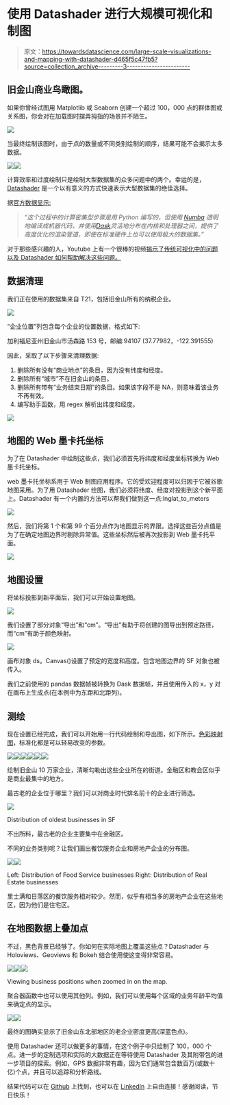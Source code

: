 # 使用 Datashader 进行大规模可视化和制图

> 原文：<https://towardsdatascience.com/large-scale-visualizations-and-mapping-with-datashader-d465f5c47fb5?source=collection_archive---------3----------------------->

## 旧金山商业鸟瞰图。

如果你曾经试图用 Matplotlib 或 Seaborn 创建一个超过 100，000 点的群体图或关系图，你会对在加载图时摆弄拇指的场景并不陌生。

![](img/67ab985a66584c4e268c42bf38fbc4ec.png)

当最终绘制该图时，由于点的数量或不同类别绘制的顺序，结果可能不会揭示太多数据。

![](img/2ede9926c0c860c5fc7fcc738b1dab32.png)![](img/fae3d3716a3834bad3b741999a504a42.png)

计算效率和过度绘制只是绘制大型数据集的众多问题中的两个。幸运的是， [Datashader](https://github.com/pyviz/datashader) 是一个以有意义的方式快速表示大型数据集的绝佳选择。

据[官方数据显示:](http://datashader.org/)

> *“这个过程中的计算密集型步骤是用 Python 编写的，但使用* [*Numba*](http://numba.pydata.org/) *透明地编译成机器代码，并使用*[*Dask*](http://dask.pydata.org/)*灵活地分布在内核和处理器之间，提供了高度优化的渲染管道，即使在标准硬件上也可以使用极大的数据集。”*

对于那些感兴趣的人，Youtube 上有一个很棒的视频[揭示了传统可视化中的问题以及 Datashader 如何帮助解决这些问题。](https://www.youtube.com/watch?v=fB3cUrwxMVY)

## 数据清理

我们正在使用的数据集来自 T21，包括旧金山所有的纳税企业。

![](img/5f01b11c4fc2b228e23a1ebc49643643.png)

“企业位置”列包含每个企业的位置数据，格式如下:

加利福尼亚州旧金山市汤森路 153 号，邮编:94107 (37.77982，-122.391555)

因此，采取了以下步骤来清理数据:

1.  删除所有没有“商业地点”的条目，因为没有纬度和经度。
2.  删除所有“城市”不在旧金山的条目。
3.  删除所有带有“业务结束日期”的条目。如果该字段不是 NA，则意味着该业务不再有效。
4.  编写助手函数，用 regex 解析出纬度和经度。

![](img/ecca571d2fb0913f63fda896625462f5.png)

## 地图的 Web 墨卡托坐标

为了在 Datashader 中绘制这些点，我们必须首先将纬度和经度坐标转换为 Web 墨卡托坐标。

web 墨卡托坐标系用于 Web 制图应用程序。它的受欢迎程度可以归因于它被谷歌地图采用。为了用 Datashader 绘图，我们必须将纬度、经度对投影到这个新平面上。Datashader 有一个内置的方法可以帮我们做到这一点:lnglat_to_meters

![](img/e1807bed7fccc894af03f18ca46982a8.png)

然后，我们将第 1 个和第 99 个百分点作为地图显示的界限。选择这些百分点值是为了在确定地图边界时剔除异常值。这些坐标然后被再次投影到 Web 墨卡托平面。

![](img/9ec6edc7cb3ce0e673f0878178e2758e.png)

## 地图设置

将坐标投影到新平面后，我们可以开始设置地图。

![](img/b1f4ea432aa1e04db6b128bcd6e6a94c.png)

我们设置了部分对象“导出”和“cm”。“导出”有助于将创建的图导出到预定路径，而“cm”有助于颜色映射。

![](img/a045a15dd5db1016b51c88636855cee4.png)

画布对象 ds。Canvas()设置了预定的宽度和高度。包含地图边界的 SF 对象也被传入。

我们之前使用的 pandas 数据帧被转换为 Dask 数据帧，并且使用传入的 x，y 对在画布上生成点(在本例中为东距和北距列)。

## 测绘

现在设置已经完成，我们可以开始用一行代码绘制和导出图，如下所示。[色彩映射图](https://gist.github.com/jcrist/a9dfc6e8f8bce3b4ae30)，标准化都是可以轻易改变的参数。

![](img/f4b592335b5a8397494853b75d4b70cb.png)![](img/5d6df079cb188b04829709c2d3e73448.png)![](img/112f086203ed99bf9cc7e5067db512e4.png)![](img/d0082690e1573f9d088feadc14e17f3e.png)![](img/1464ef07c607f7a69e31b934727e9e20.png)![](img/6a086608890ca0ae3ac4ceb5ff39cb79.png)

绘制旧金山 10 万家企业，清晰勾勒出这些企业所在的街道。金融区和教会区似乎是商业最集中的地方。

最古老的企业位于哪里？我们可以对商业时代排名前十的企业进行筛选。

![](img/add521e21fb6c1a62509bf066af99ff5.png)

Distribution of oldest businesses in SF

不出所料，最古老的企业主要集中在金融区。

不同的业务类别呢？让我们画出餐饮服务企业和房地产企业的分布图。

![](img/fb404210b40514defcf6cb056848b8c4.png)![](img/6e21c5822a3267fbfe0180a426441e59.png)

Left: Distribution of Food Service businesses Right: Distribution of Real Estate businesses

里士满和日落区的餐饮服务相对较少。然而，似乎有相当多的房地产企业在这些地区，因为他们是住宅区。

## 在地图数据上叠加点

不过，黑色背景已经够了。你如何在实际地图上覆盖这些点？Datashader 与 Holoviews、Geoviews 和 Bokeh 结合使用使这变得非常容易。

![](img/858e6733170bb16f33df9bf41ce4524b.png)![](img/166474f3eec7853b1fac30ef840e93af.png)![](img/e2902f81580abb442426e1611c0e3c6c.png)

Viewing business positions when zoomed in on the map.

聚合器函数中也可以使用其他列。例如，我们可以使用每个区域的业务年龄平均值来确定点的显示。

![](img/b30b1982f5d93875bba74841018ab6dc.png)![](img/bc9e1af0373fc05bfc6daf58c631ccbe.png)

最终的图确实显示了旧金山东北部地区的老企业密度更高(深蓝色点)。

使用 Datashader 还可以做更多的事情，在这个例子中只绘制了 100，000 个点。进一步的定制选项和实际的大数据正在等待使用 Datashader 及其附带包的进一步项目的探索。例如，GPS 数据非常有趣，因为它们通常包含数百万(或数十亿)个点，并且可以追踪和分析路线。

结果代码可以在 [Github](https://github.com/finnqiao/datashader_test) 上找到，也可以在 [LinkedIn](https://www.linkedin.com/in/finnqiao/) 上自由连接！感谢阅读，节日快乐！